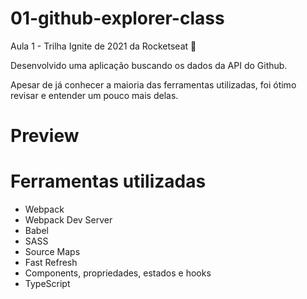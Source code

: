 # 01-github-explorer-class

Aula 1 - Trilha Ignite de 2021 da Rocketseat 💚

Desenvolvido uma aplicação buscando os dados da API do Github.

Apesar de já conhecer a maioria das ferramentas utilizadas, foi ótimo revisar e entender um pouco mais delas.

# Preview



# Ferramentas utilizadas

- Webpack
- Webpack Dev Server
- Babel
- SASS
- Source Maps
- Fast Refresh
- Components, propriedades, estados e hooks
- TypeScript

